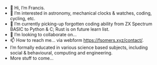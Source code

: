 - 👋 Hi, I’m Francis.
- 👀 I’m interested in astronomy, mechanical clocks & watches, coding, cycling, etc.
- 🌱 I’m currently picking-up forgotten coding ability from ZX Spectrum BASIC to Python & C; Rust is on future learn list.
- 💞️ I’m looking to collaborate on...
- 📫 How to reach me... via webform https://fsomers.xyz/contact/.
- I’m formally educated in various science based subjects, including social & behavioural, computing and engineering.
- More stuff to come... 

<!---
53616d68726164682773/53616d68726164682773 is a ✨ special ✨ repository because its `README.md` (this file) appears on your GitHub profile.
You can click the Preview link to take a look at your changes.
--->

